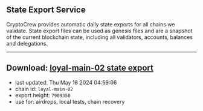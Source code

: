 ## State Export Service
CryptoCrew provides automatic daily state exports for all chains we validate. State export files can be used as genesis files and are a snapshot of the current blockchain state, including all validators, accounts, balances and delegations.

---
**Download: [loyal-main-02 state export](https://dl-eu2.ccvalidators.com/SERVICE/loyal/loyal-main-02_export_7909350.json)**
---

- last updated: Thu May 16 2024 04:59:06
- chain id: `loyal-main-02`
- export height: `7909350`
- use for: airdrops, local tests, chain recovery
